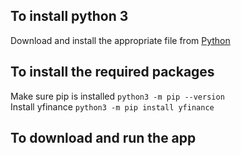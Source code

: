 ## To install python 3 ##
Download and install the appropriate file from [Python](https://www.python.org/downloads/)

## To install the required packages ##
Make sure pip is installed `python3 -m pip --version`  
Install yfinance `python3 -m pip install yfinance`

## To download and run the app


